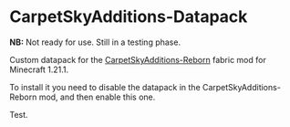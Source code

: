 # CarpetSkyAdditions-Datapack
<B>NB:</B> Not ready for use. Still in a testing phase.

Custom datapack for the [CarpetSkyAdditions-Reborn](https://github.com/TreeOfSelf/CarpetSkyAdditions-Reborn) fabric mod for Minecraft 1.21.1.

To install it you need to disable the datapack in the CarpetSkyAdditions-Reborn mod, and then enable this one.

Test.